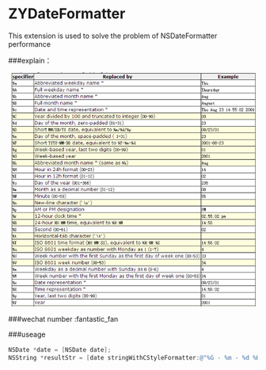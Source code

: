 # ZYDateFormatter
This extension is used to solve the problem of NSDateFormatter performance

###explain：

![](https://github.com/1394813277/ZYDateFormatter/blob/master/ZYDateFormatter/explain.png)


###wechat number :fantastic_fan

###useage

```objective-c
NSDate *date = [NSDate date];
NSString *resultStr = [date stringWithCStyleFormatter:@"%G - %m - %d %H:%M:%S"];
```



